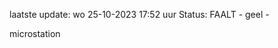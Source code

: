 laatste update: 
wo 25-10-2023 17:52   uur 
Status: FAALT - geel - 
<div class="service Y">microstation</div>